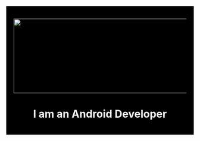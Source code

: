 <div style="background-color: black; padding: 20px;">
  <p align="center">
    <img src="https://camo.githubusercontent.com/0959a61c17e1887f62f4888e2d0c9087e656d3ee41e52398a6cdad4623f9fd58/68747470733a2f2f6c68332e676f6f676c6575736572636f6e74656e742e636f6d2f752f302f64726976652d7669657765722f41495446772d79566d793148786d6c6b4b6f67657250327537757944637358566968364a555746666c706b456c68437876597a737431474935456a6e7a72694859734935363449326668313575526d4e315a756c5965502d776278416931312d36773d77313336362d68363537" alt="Your Image" width="1268" height="200">
  </p>
  <h1 align="center" style="color: white;">I am an Android Developer</h1>
</div>
